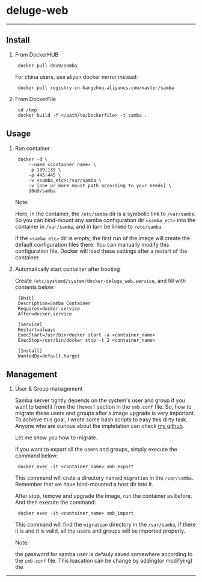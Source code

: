 # deluge-web

---

## Install

1. From DockerHUB

        docker pull d0u9/samba

    For china users, use aliyun docker mirror instead:

        docker pull registry.cn-hangzhou.aliyuncs.com/master/samba

2. From DockerFile

        cd /tmp
        docker build -f </path/to/Dockerfile> -t samba .

## Usage

1. Run container

        docker -d \
            --name <container_name> \
            -p 139:139 \
            -p 445:445 \
            -v <samba_etc>:/var/samba \
            -v [one or more mount path according to your needs] \
            d0u9/samba

    Note:

    Here, in the container, the `/etc/samba` dir is a symbolic link to
    `/var/samba`. So you can bind-mount any samba configuration dir
    `<samba_ect>` into the container in `/var/samba`, and in turn be linked to
    `/etc/samba`.

    If the `<samba_etc>` dir is empty, the first run of the image will create
    the default configuration files there. You can manually modify this
    configuration file. Docker will load these settings after a restart of the
    container.

2. Automatically start container after booting

    Create `/etc/systemd/system/docker-deluge_web.service`, and fill with
    contents below:

        [Unit]
        Description=Samba Container
        Requires=docker.service
        After=docker.service

        [Service]
        Restart=always
        ExecStart=/usr/bin/docker start -a <container_name>
        ExecStop=/usr/bin/docker stop -t 2 <container_name>

        [Install]
        WantedBy=default.target

## Management

1. User & Group management

    Samba server tightly depends on the system's user and group if you want to
    benefit from the `[homes]` section in the `smb.conf` file. So, how to
    migrate these users and groups after a image upgrade is very important. To
    achieve this goal, I wrote some bash scripts to easy this dirty task. 
    Anyone who are curious about the impletation can check [my github](https://github.com/d0u9/docker/blob/master/dockerfiles/samba/usradmin).

    Let me show you how to migrate.

    if you want to export all the users and groups, simply execute the command
    below:

        docker exec -it <container_name> smb_export

    This command will crate a directory named `migration` in the `/var/samba`.
    Remember that we have bind-mounted a host dir into it.

    After stop, remove and upgrade the image, run the container as before. And
    then execute the command:

        docker exec -it <container_name> smb_import

    This command will find the `migration` directory in the `/var/samba`, if
    there it is and it is valid, all the users and groups will be imported
    properly.


    Note:

    the password for samba user is defauly saved somewhere according to the
    `smb.conf` file. This loacation can be change by adding(or modifying) the
    
    
    


---


